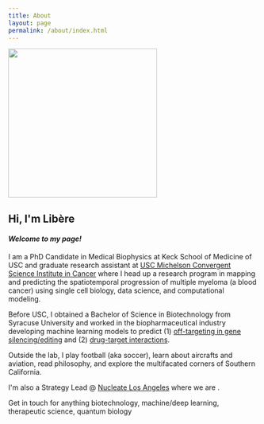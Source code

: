 ```yaml
---
title: About
layout: page
permalink: /about/index.html
---
```

<img src="{{ site.url }}/{{ site.picture }}" style="width:300px;" />

## Hi, I'm Libère
#### *Welcome to my page!*

I am a PhD Candidate in Medical Biophysics at Keck School of Medicine of USC and graduate research assistant at [USC Michelson Convergent Science Institute in Cancer](https://kuhn.usc.edu/) where I head up a research program in mapping and predicting the spatiotemporal progression of multiple myeloma (a blood cancer) using single cell biology, data science, and computational modeling.

Before USC, I obtained a Bachelor of Science in Biotechnology from Syracuse University and worked in the biopharmaceutical industry developing machine learning models to predict (1) [off-targeting in gene silencing/editing](https://en.calameo.com/read/0041626681a7296f0e0a8) and (2) [drug-target interactions](https://www.ncbi.nlm.nih.gov/pmc/articles/PMC5166585/).

Outside the lab, I play football (aka soccer), learn about aircrafts and aviation, read philosophy, and explore the multifacated corners of Southern California.

I'm also a Strategy Lead @ [Nucleate Los Angeles](https://www.nucleate.xyz/locations/los-angeles-ca/) where we are .

Get in touch for anything biotechnology, machine/deep learning, therapeutic science, quantum biology
